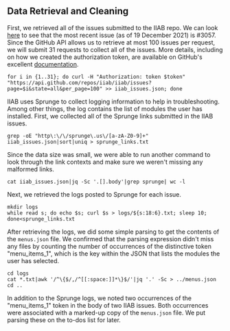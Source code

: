 ## Data Retrieval and Cleaning
First, we retrieved all of the issues submitted to the IIAB repo. We can look [here](https://github.com/iiab/iiab/issues) to see that the most recent issue (as of 19 December 2021) is #3057. Since the GitHub API allows us to retrieve at most 100 issues per request, we will submit 31 requests to collect all of the issues. More details, including on how we created the authorization token, are available on GitHub's excellent [documentation](https://docs.github.com/en/rest/guides/getting-started-with-the-rest-api).

```
for i in {1..31}; do curl -H "Authorization: token $token" "https://api.github.com/repos/iiab/iiab/issues?page=$i&state=all&per_page=100" >> iiab_issues.json; done
```

IIAB uses Sprunge to collect logging information to help in troubleshooting. Among other things, the log contains the list of modules the user has installed. First, we collected all of the Sprunge links submitted in the IIAB issues.

```
grep -oE "http\:\/\/sprunge\.us\/[a-zA-Z0-9]+" iiab_issues.json|sort|uniq > sprunge_links.txt
```

Since the data size was small, we were able to run another command to look through the link contexts and make sure we weren't missing any malformed links.

```
cat iiab_issues.json|jq -Sc '.[].body'|grep sprunge| wc -l
```

Next, we retrieved the logs posted to Sprunge for each issue.

```
mkdir logs
while read s; do echo $s; curl $s > logs/${s:18:6}.txt; sleep 10; done<sprunge_links.txt
```

After retrieving the logs, we did some simple parsing to get the contents of the ```menus.json``` file. We confirmed that the parsing expression didn't miss any files by counting the number of occurrences of the distinctive token "menu_items_1", which is the key within the JSON that lists the modules the user has selected.
```
cd logs
cat *.txt|awk '/^\{$/,/^[[:space:]]*\}$/'|jq '.' -Sc > ../menus.json
cd ..
```

In addition to the Sprunge logs, we noted two occurrences of the "menu_items_1" token in the body of two IIAB issues. Both occurrences were associated with a marked-up copy of the ```menus.json``` file. We put parsing these on the to-dos list for later.
